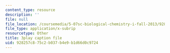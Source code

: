 ```yaml
---
content_type: resource
description: ''
file: null
file_location: /coursemedia/5-07sc-biological-chemistry-i-fall-2013/928257c875c2b037b4e9b1d66d0c9724_wyT7EFJlBak.srt
file_type: application/x-subrip
resourcetype: Other
title: 3play caption file
uid: 928257c8-75c2-b037-b4e9-b1d66d0c9724
---
```

